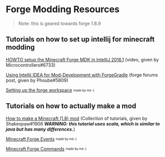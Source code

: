 # Forge Modding Resources

> Note: this is geared towards forge 1.8.9

## Tutorials on how to set up intellij for minecraft modding

[HOWTO setup the Minecraft Forge MDK in IntelliJ 2016.1](https://youtu.be/PfmlNiHonV0) (video, given by Microcontrollers#6733) <br>

[Using Intellij IDEA for Mod-Development with ForgeGradle](https://forums.minecraftforge.net/topic/21150-using-intellij-idea-for-mod-development-with-forgegradle/) (forge forums post, given by Phoube#5809) <br>

[Setting up the forge workspace](https://github.com/TymanWasTaken/ForgeModdingResources/blob/master/mytutorials/setting-up.md) <sub><sup>made by me :)</sup></sub> <br>

## Tutorials on how to actually make a mod

[How to make a Minecraft (1.8) mod](https://gist.github.com/nornagon/f9ae87c01740db0518b7) (Collection of tutorials, given by Shakespaw#1906 ***__WARNING: this tutorial uses scala, which is similar to java but has many differences.__***) <br>

[Minecraft Forge Events](https://github.com/TymanWasTaken/ForgeModdingResources/blob/master/mytutorials/events.md) <sub><sup>made by me :)</sup></sub> <br>

[Minecraft Forge Commands](https://github.com/TymanWasTaken/ForgeModdingResources/blob/master/mytutorials/commands.md) <sub><sup>made by me :)</sup></sub> <br>
